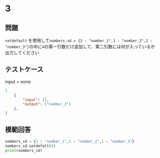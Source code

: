 # 3
## 問題

`setdefault` を使用して`nombers_sd = {3 : "nomber_1",1 : "nomber_2",2 : "nomber_3"}`の中に`4`の第一引数だけ追加して、第二引数には何が入っているか出力してください

## テストケース
input = none
```json
[
	{
		"input": [],
		"output": ["nomber_3"]
  	},
]
```

## 模範回答
```python
nombers_sd = {2 : "nomber_1",3 : "nomber_2",1 : "nomber_3"}
nombers_sd.setdefalt(4)
print(nombers_sd)
```